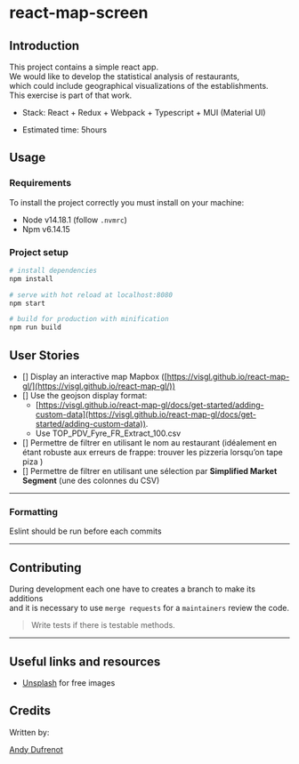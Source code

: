 # react-map-screen

## Introduction

This project contains a simple react app. \
We would like to develop the statistical analysis of restaurants, \
which could include geographical visualizations of the establishments. \
This exercise is part of that work.

- Stack: React + Redux + Webpack + Typescript + MUI (Material UI)

- Estimated time: 5hours

## Usage

### Requirements

To install the project correctly you must install on your machine:

- Node v14.18.1 (follow `.nvmrc`)
- Npm v6.14.15

### Project setup

```bash
# install dependencies
npm install

# serve with hot reload at localhost:8080
npm start

# build for production with minification
npm run build
```

## User Stories

- [] Display an interactive map
  Mapbox ([https://visgl.github.io/react-map-gl/](https://visgl.github.io/react-map-gl/))
- [] Use the geojson display format:
  - [https://visgl.github.io/react-map-gl/docs/get-started/adding-custom-data](https://visgl.github.io/react-map-gl/docs/get-started/adding-custom-data)).
  - Use TOP_PDV_Fyre_FR_Extract_100.csv
- [] Permettre de filtrer en utilisant le nom au restaurant
  (idéalement en étant robuste aux erreurs de frappe: trouver les pizzeria
  lorsqu’on tape piza )
- [] Permettre de filtrer en utilisant une sélection par **Simplified Market Segment**
  (une des colonnes du CSV)

---

### Formatting

Eslint should be run before each commits

---

## Contributing

During development each one have to creates a branch to make its additions \
and it is necessary to use `merge requests` for a `maintainers` review the code.

> Write tests if there is testable methods.

---

## Useful links and resources

- [Unsplash](https://unsplash.com/) for free images

## Credits

Written by:

[Andy Dufrenot](https://github.com/alb972)
